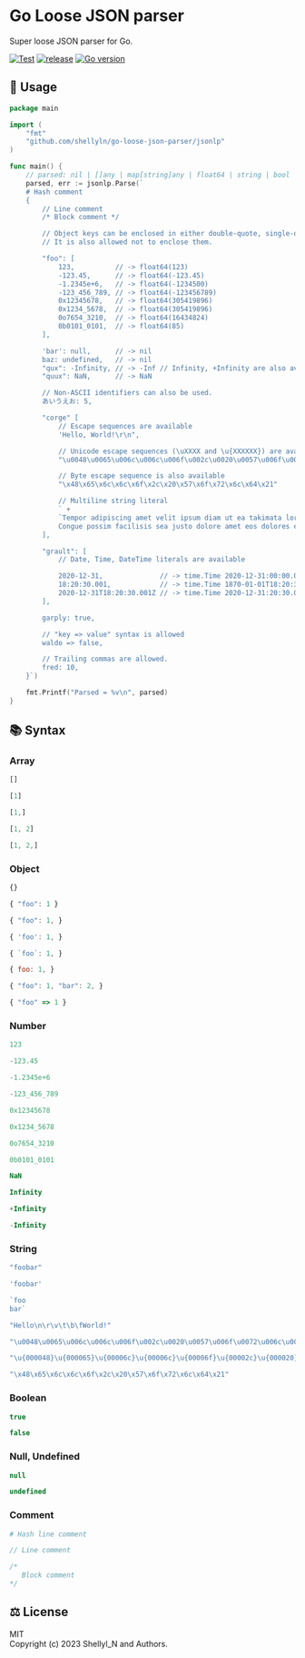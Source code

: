 # Go Loose JSON parser
Super loose JSON parser for Go.

[![Test](https://github.com/shellyln/go-loose-json-parser/actions/workflows/test.yml/badge.svg)](https://github.com/shellyln/go-loose-json-parser/actions/workflows/test.yml)
[![release](https://img.shields.io/github/v/release/shellyln/go-loose-json-parser)](https://github.com/shellyln/go-loose-json-parser/releases)
[![Go version](https://img.shields.io/github/go-mod/go-version/shellyln/go-loose-json-parser)](https://github.com/shellyln/go-loose-json-parser)


## 🚀 Usage

```go
package main

import (
    "fmt"
    "github.com/shellyln/go-loose-json-parser/jsonlp"
)

func main() {
    // parsed: nil | []any | map[string]any | float64 | string | bool | time.Time
    parsed, err := jsonlp.Parse(`
    # Hash comment
    {
        // Line comment
        /* Block comment */

        // Object keys can be enclosed in either double-quote, single-quote, back-quote.
        // It is also allowed not to enclose them.

        "foo": [
            123,          // -> float64(123)
            -123.45,      // -> float64(-123.45)
            -1.2345e+6,   // -> float64(-1234500)
            -123_456_789, // -> float64(-123456789)
            0x12345678,   // -> float64(305419896)
            0x1234_5678,  // -> float64(305419896)
            0o7654_3210,  // -> float64(16434824)
            0b0101_0101,  // -> float64(85)
        ],

        'bar': null,      // -> nil
        baz: undefined,   // -> nil
        "qux": -Infinity, // -> -Inf // Infinity, +Infinity are also available
        "quux": NaN,      // -> NaN

        // Non-ASCII identifiers can also be used.
        あいうえお: 5,

        "corge" [
            // Escape sequences are available
            'Hello, World!\r\n",

            // Unicode escape sequences (\uXXXX and \u{XXXXXX}) are available
            "\u0048\u0065\u006c\u006c\u006f\u002c\u0020\u0057\u006f\u0072\u006c\u0064\u0021"

            // Byte escape sequence is also available
            "\x48\x65\x6c\x6c\x6f\x2c\x20\x57\x6f\x72\x6c\x64\x21"

            // Multiline string literal
            ` +
            `Tempor adipiscing amet velit ipsum diam ut ea takimata lorem gubergren sed laoreet.
            Congue possim facilisis sea justo dolore amet eos dolores est magna.`  + `
        ],

        "grault": [
            // Date, Time, DateTime literals are available

            2020-12-31,              // -> time.Time 2020-12-31:00:00.000Z
            18:20:30.001,            // -> time.Time 1870-01-01T18:20:30.001Z
            2020-12-31T18:20:30.001Z // -> time.Time 2020-12-31:20:30.001Z
        ],

        garply: true,

        // "key => value" syntax is allowed
        waldo => false,

        // Trailing commas are allowed.
        fred: 10,
    }`)

    fmt.Printf("Parsed = %v\n", parsed)
}
```


## 📚 Syntax

### Array

```js
[]
```

```js
[1]
```

```js
[1,]
```

```js
[1, 2]
```

```js
[1, 2,]
```

### Object

```js
{}
```

```js
{ "foo": 1 }
```

```js
{ "foo": 1, }
```

```js
{ 'foo': 1, }
```

```js
{ `foo`: 1, }
```

```js
{ foo: 1, }
```

```js
{ "foo": 1, "bar": 2, }
```

```js
{ "foo" => 1 }
```

### Number

```js
123
```
```js
-123.45
```
```js
-1.2345e+6
```
```js
-123_456_789
```
```js
0x12345678
```
```js
0x1234_5678
```
```js
0o7654_3210
```
```js
0b0101_0101
```
```js
NaN
```
```js
Infinity
```
```js
+Infinity
```
```js
-Infinity
```

### String

```js
"foobar"
```
```js
'foobar'
```
```js
`foo
bar`
```
```js
"Hello\n\r\v\t\b\fWorld!"
```
```js
"\u0048\u0065\u006c\u006c\u006f\u002c\u0020\u0057\u006f\u0072\u006c\u0064\u0021"
```
```js
"\u{000048}\u{000065}\u{00006c}\u{00006c}\u{00006f}\u{00002c}\u{000020}\u{000057}\u{00006f}\u{000072}\u{00006c}\u{000064}\u{000021}"
```
```js
"\x48\x65\x6c\x6c\x6f\x2c\x20\x57\x6f\x72\x6c\x64\x21"
```

### Boolean

```js
true
```
```js
false
```

### Null, Undefined

```js
null
```
```js
undefined
```

### Comment

```sh
# Hash line comment
```
```js
// Line comment
```
```js
/*
   Block comment
*/
```

## ⚖️ License

MIT  
Copyright (c) 2023 Shellyl_N and Authors.
